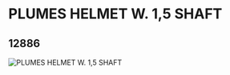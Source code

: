 # PLUMES HELMET W. 1,5 SHAFT
## 12886
![PLUMES HELMET W. 1,5 SHAFT](https://lc-www-live-s.legocdn.com/media/bricks/5/2/6081463.jpg)